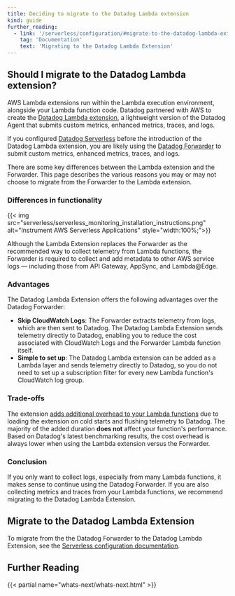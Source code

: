 ```yaml
---
title: Deciding to migrate to the Datadog Lambda extension
kind: guide
further_reading:
  - link: '/serverless/configuration/#migrate-to-the-datadog-lambda-extension'
    tag: 'Documentation'
    text: 'Migrating to the Datadog Lambda Extension'
---
```


## Should I migrate to the Datadog Lambda extension?

AWS Lambda extensions run within the Lambda execution environment, alongside your Lambda function code. Datadog partnered with AWS to create the [Datadog Lambda extension][1], a lightweight version of the Datadog Agent that submits custom metrics, enhanced metrics, traces, and logs.

If you configured [Datadog Serverless][2] before the introduction of the Datadog Lambda extension, you are likely using the [Datadog Forwarder][3] to submit custom metrics, enhanced metrics, traces, and logs.

There are some key differences between the Lambda extension and the Forwarder. This page describes the various reasons you may or may not choose to migrate from the Forwarder to the Lambda extension. 

### Differences in functionality

{{< img src="serverless/serverless_monitoring_installation_instructions.png" alt="Instrument AWS Serverless Applications" style="width:100%;">}}

Although the Lambda Extension replaces the Forwarder as the recommended way to collect telemetry from Lambda functions, the Forwarder is required to collect and add metadata to other AWS service logs — including those from API Gateway, AppSync, and Lambda@Edge.

### Advantages

The Datadog Lambda Extension offers the following advantages over the Datadog Forwarder:

- **Skip CloudWatch Logs**: The Forwarder extracts telemetry from logs, which are then sent to Datadog. The Datadog Lambda Extension sends telemetry directly to Datadog, enabling you to reduce the cost associated with CloudWatch Logs and the Forwarder Lambda function itself.
- **Simple to set up**: The Datadog Lambda extension can be added as a Lambda layer and sends telemetry directly to Datadog, so you do not need to set up a subscription filter for every new Lambda function's CloudWatch log group.

### Trade-offs

The extension [adds additional overhead to your Lambda functions][4] due to loading the extension on cold starts and flushing telemetry to Datadog. The majority of the added duration **does not** affect your function's performance. Based on Datadog's latest benchmarking results, the cost overhead is always lower when using the Lambda extension versus the Forwarder.

### Conclusion

If you only want to collect logs, especially from many Lambda functions, it makes sense to continue using the Datadog Forwarder. If you are also collecting metrics and traces from your Lambda functions, we recommend migrating to the Datadog Lambda Extension.

## Migrate to the Datadog Lambda Extension

To migrate from the the Datadog Forwarder to the Datadog Lambda Extension, see the [Serverless configuration documentation][5].
## Further Reading

{{< partial name="whats-next/whats-next.html" >}}

[1]: /serverless/libraries_integrations/extension/
[2]: /serverless
[3]: /logs/guide/forwarder/
[4]: /serverless/libraries_integrations/extension/#overhead
[5]: /serverless/configuration/#migrate-to-the-datadog-lambda-extension
